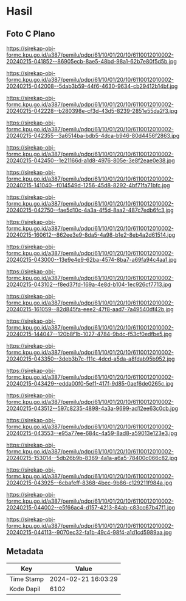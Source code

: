 # Hasil

## Foto C Plano

https://sirekap-obj-formc.kpu.go.id/a387/pemilu/pdpr/61/10/01/20/10/6110012010002-20240215-041852--86905ecb-8ae5-48bd-98a1-62b7e80f5d5b.jpg

https://sirekap-obj-formc.kpu.go.id/a387/pemilu/pdpr/61/10/01/20/10/6110012010002-20240215-042008--5dab3b59-44f6-4630-9634-cb29412b14bf.jpg

https://sirekap-obj-formc.kpu.go.id/a387/pemilu/pdpr/61/10/01/20/10/6110012010002-20240215-042228--b280398e-cf3d-43d5-8239-2851e55da2f3.jpg

https://sirekap-obj-formc.kpu.go.id/a387/pemilu/pdpr/61/10/01/20/10/6110012010002-20240215-042355--3a6514ba-bdb5-4dca-b946-80d4456f2863.jpg

https://sirekap-obj-formc.kpu.go.id/a387/pemilu/pdpr/61/10/01/20/10/6110012010002-20240215-042450--1e21166d-a1d8-4976-805e-3e8f2eae0e38.jpg

https://sirekap-obj-formc.kpu.go.id/a387/pemilu/pdpr/61/10/01/20/10/6110012010002-20240215-141040--f014549d-1256-45d8-8292-4bf71fa71bfc.jpg

https://sirekap-obj-formc.kpu.go.id/a387/pemilu/pdpr/61/10/01/20/10/6110012010002-20240215-042750--fae5d10c-4a3a-4f5d-8aa2-487c7edb6fc3.jpg

https://sirekap-obj-formc.kpu.go.id/a387/pemilu/pdpr/61/10/01/20/10/6110012010002-20240215-160612--862ee3e9-8da5-4a98-b1e2-8eb4a2d61514.jpg

https://sirekap-obj-formc.kpu.go.id/a387/pemilu/pdpr/61/10/01/20/10/6110012010002-20240215-043000--13e9e4e9-62ba-4574-8ba7-a69fa94c4aa1.jpg

https://sirekap-obj-formc.kpu.go.id/a387/pemilu/pdpr/61/10/01/20/10/6110012010002-20240215-043102--f8ed37fd-169a-4e8d-b104-1ec926cf7713.jpg

https://sirekap-obj-formc.kpu.go.id/a387/pemilu/pdpr/61/10/01/20/10/6110012010002-20240215-161059--82d845fa-eee2-47f8-aad7-7a49540df42b.jpg

https://sirekap-obj-formc.kpu.go.id/a387/pemilu/pdpr/61/10/01/20/10/6110012010002-20240215-144047--120b8f1b-1027-4784-9bdc-f53cf0edfbe5.jpg

https://sirekap-obj-formc.kpu.go.id/a387/pemilu/pdpr/61/10/01/20/10/6110012010002-20240215-043350--3deb3b7c-f11c-4dcd-a5da-a8fdab95b952.jpg

https://sirekap-obj-formc.kpu.go.id/a387/pemilu/pdpr/61/10/01/20/10/6110012010002-20240215-043429--edda00f0-5ef1-417f-9d85-0aef6de0265c.jpg

https://sirekap-obj-formc.kpu.go.id/a387/pemilu/pdpr/61/10/01/20/10/6110012010002-20240215-043512--597c8235-4898-4a3a-9699-ad12ee63c0cb.jpg

https://sirekap-obj-formc.kpu.go.id/a387/pemilu/pdpr/61/10/01/20/10/6110012010002-20240215-043553--e95a77ee-684c-4a59-8ad8-a59013e123e3.jpg

https://sirekap-obj-formc.kpu.go.id/a387/pemilu/pdpr/61/10/01/20/10/6110012010002-20240215-153014--5db26b9b-8369-4a1a-a6a5-78400c066c82.jpg

https://sirekap-obj-formc.kpu.go.id/a387/pemilu/pdpr/61/10/01/20/10/6110012010002-20240215-043925--6cbafeff-8368-4bec-9b86-c129211f984a.jpg

https://sirekap-obj-formc.kpu.go.id/a387/pemilu/pdpr/61/10/01/20/10/6110012010002-20240215-044002--e5f66ac4-d157-4213-84ab-c83cc67b47f1.jpg

https://sirekap-obj-formc.kpu.go.id/a387/pemilu/pdpr/61/10/01/20/10/6110012010002-20240215-044113--9070ec32-fa1b-49c4-98f4-a1d1cd5989aa.jpg


## Metadata

| Key        | Value               |
| ---------- | ------------------- |
| Time Stamp | 2024-02-21 16:03:29 |
| Kode Dapil | 6102                |



